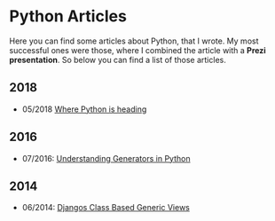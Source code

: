 # Python Articles

Here you can find some articles about Python, that I wrote. My most successful ones were those, where I combined the article with a **Prezi presentation**. So below you can find a list of those articles. 


## 2018
- 05/2018 [Where Python is heading](python/cpython/cpython.md)

## 2016
- 07/2016: [Understanding Generators in Python](python/generators/python_generators.md)

## 2014
- 06/2014: [Djangos Class Based Generic Views](python/djangos_class_based_generic_views/djangos_class_based_generic_views.md)
